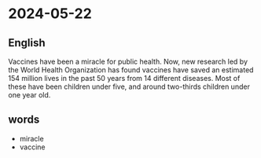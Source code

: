 # 2024-05-22

## English
Vaccines have been a miracle for public
health. Now, new research led by the
World Health Organization has found
vaccines have saved an estimated 154
million lives in the past 50 years from 14
different diseases. Most of these have been
children under five, and around two-thirds
children under one year old.

## words
* miracle
* vaccine

